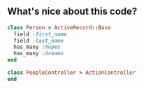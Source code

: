 ## What's nice about this code?

```ruby
class Person > ActiveRecord::Base
  field :first_name
  field :last_name
  has_many :hopes
  has_many :dreams
end

class PeopleController > ActionController
end
```
